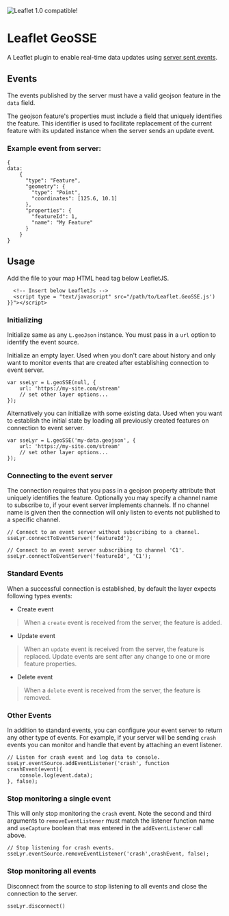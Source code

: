 ![Leaflet 1.0 compatible!](https://img.shields.io/badge/Leaflet%201.0-%E2%9C%93-1EB300.svg?style=flat)
# Leaflet GeoSSE
A Leaflet plugin to enable real-time data updates using [server sent events](https://developer.mozilla.org/en-US/docs/Web/API/Server-sent_events).
## Events
The events published by the server must have a valid geojson feature in the `data` field.

The geojson feature's properties must include a field that uniquely identifies the feature. This identifier is used to facilitate replacement of the current feature with its updated instance when the server sends an update event.
### Example event from server:
```
{
data: 
    {
      "type": "Feature",
      "geometry": {
        "type": "Point",
        "coordinates": [125.6, 10.1]
      },
      "properties": {
        "featureId": 1,
        "name": "My Feature"
      }
    }
}
```
## Usage
Add the file to your map HTML head tag below LeafletJS.
```
  <!-- Insert below LeafletJs -->
  <script type = "text/javascript" src="/path/to/Leaflet.GeoSSE.js') }}"></script>
```

### Initializing
Initialize same as any `L.geoJson` instance. You must pass in a `url` option to identify the event source.

Initialize an empty layer. Used when you don't care about history and only want to monitor events that are created after establishing connection to event server.
```
var sseLyr = L.geoSSE(null, {
    url: 'https://my-site.com/stream'
    // set other layer options...
});
```

Alternatively you can initialize with some existing data. Used when you want to establish the initial state by loading all previously created features on connection to event server.
```
var sseLyr = L.geoSSE('my-data.geojson', {
    url: 'https://my-site.com/stream'
    // set other layer options...
});
```
### Connecting to the event server
The connection requires that you pass in a geojson property attribute that uniquely identifies the feature. Optionally you may specify a channel name to subscribe to, if your event server implements channels. If no channel name is given then the connection will only listen to events not published to a specific channel.
```
// Connect to an event server without subscribing to a channel.
sseLyr.connectToEventServer('featureId');

// Connect to an event server subscribing to channel 'C1'.
sseLyr.connectToEventServer('featureId', 'C1');
```
### Standard Events
When a successful connection is established, by default the layer expects following types events:
- Create event
> When a `create` event is received from the server, the feature is added.
- Update event
> When an `update` event is received from the server, the feature is replaced. Update events are sent after any change to one or more feature properties.
- Delete event
> When a `delete` event is received from the server, the feature is removed.

### Other Events
In addition to standard events, you can configure your event server to return any other type of events. For example, if your server will be sending `crash` events you can monitor and handle that event by attaching an event listener.
```
// Listen for crash event and log data to console.
sseLyr.eventSource.addEventListener('crash', function crashEvent(event){
    console.log(event.data);
}, false);
```

### Stop monitoring a single event
This will only stop monitoring the `crash` event. Note the second and third arguments to `removeEventListener` must match the listener function name and `useCapture` boolean that was entered in the `addEventListener` call above.
```
// Stop listening for crash events.
sseLyr.eventSource.removeEventListener('crash',crashEvent, false);
```

### Stop monitoring all events
Disconnect from the source to stop listening to all events and close the connection to the server.
```
sseLyr.disconnect()
```